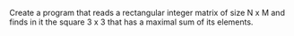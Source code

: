 Create a program that reads a rectangular integer matrix of size N x M and finds in it the square 3 x 3 that has a maximal sum of its elements.
